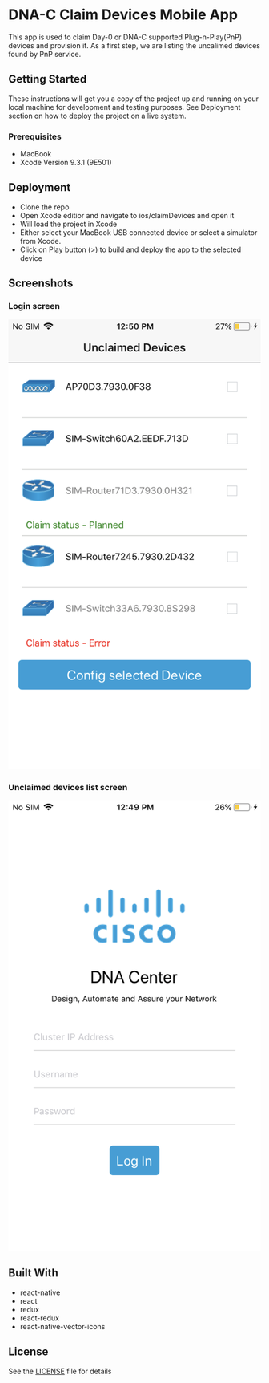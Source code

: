 # DNA-C Claim Devices Mobile App

This app is used to claim Day-0 or DNA-C supported Plug-n-Play(PnP) devices and provision it. As a first step, we are listing the uncalimed devices found by PnP service.

## Getting Started

These instructions will get you a copy of the project up and running on your local machine for development and testing purposes. See Deployment section on how to deploy the project on a live system.

### Prerequisites

- MacBook
- Xcode Version 9.3.1 (9E501)


## Deployment

- Clone the repo
- Open Xcode editior and navigate to ios/claimDevices and open it
- Will load the project in Xcode
- Either select your MacBook USB connected device or select a simulator from Xcode.
- Click on Play button (>) to build and deploy the app to the selected device

## Screenshots

### Login screen

[![Unclaimed](https://github.com/CiscoDevNet/DNAC-ClaimAP-Mobile-App/blob/master/img/unclaimed_devices_list_screen.png)](https://github.com/CiscoDevNet/DNAC-ClaimAP-Mobile-App/blob/master/img/unclaimed_devices_list_screen.png)

### Unclaimed devices list screen

[![Login](https://github.com/CiscoDevNet/DNAC-ClaimAP-Mobile-App/blob/master/img/login_screen.png)](https://github.com/CiscoDevNet/DNAC-ClaimAP-Mobile-App/blob/master/img/login_screen.png)

## Built With

* react-native
* react
* redux
* react-redux
* react-native-vector-icons

## License

See the [LICENSE](LICENSE) file for details
